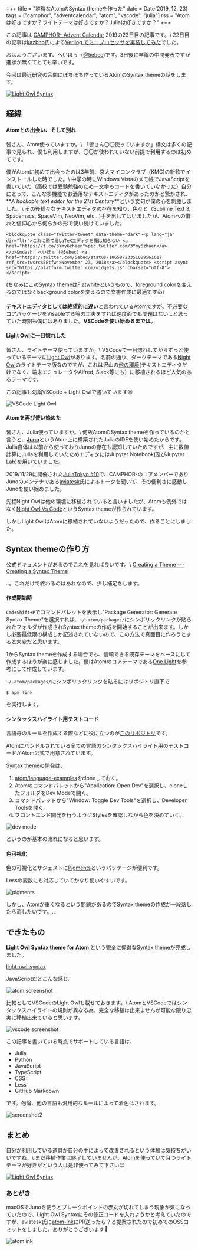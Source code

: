 +++
title = "誰得なAtomのSyntax themeを作った"
date = Date(2019, 12, 23)
tags = ["camphor", "adventcalendar", "atom", "vscode", "julia"]
rss = "Atomは好きですか？ライトテーマは好きですか？Juliaは好きですか？"
+++

この記事は [CAMPHOR- Advent Calendar](https://advent.camph.net/) 2019の23日目の記事です。\\
22日目の記事は[kazbno](https://twitter.com/kazbno)氏による[Verilog でミニプロセッサを実装してみた](http://kaz7890.hatenablog.com/entry/simple-riscv)でした。

おはようございます、へいほぅ（[@5ebec](https://twitter.com/5ebec))です。3日後に卒論の中間発表ですが進捗が無くてとても辛いです。

今回は最近研究の合間にぼちぼち作っているAtomのSyntax themeの話をします。

[![Light Owl Syntax](/img/2019-12-23/light-owl-syntax.jpg)](https://atom.io/themes/light-owl-syntax)

## 経緯
#### Atomとの出会い、そして別れ
皆さん、Atom使っていますか。\\
「皆さん〇〇使っていますか」構文は多くの記事で見られ、僕も利用しますが、〇〇が使われていない前提で利用するのは初めてです。

僕がAtomに初めて出会ったのは3年前、京大マイコンクラブ（KMC)の新歓でインストールした時でした。\\
中学の時にWindows Vistaのメモ帳でJavaScriptを書いていた（高校では受験勉強のため一文字もコードを書いていなかった）自分にとって、こんな多機能でお洒落なテキストエディタがあったのかと驚かされ、**_A hackable text editor for the 21st Century_**という文句が僕の心を刺激しました。\\
その後様々なテキストエディタの存在を知り、色々と（Sublime Text 3, Spacemacs, SpaceVim, NeoVim, etc...)手を出してはいましたが、Atomへの慣れと信仰心から何らかの形で使い続けていました。

~~~
<blockquote class="twitter-tweet" data-theme="dark"><p lang="ja" dir="ltr">これに勝てるLaTeXエディタを俺は知らない <a href="https://t.co/3Ymy6zhaen">pic.twitter.com/3Ymy6zhaen</a></p>&mdash; へいほぅ (@5ebec) <a href="https://twitter.com/5ebec/status/1065872335108956161?ref_src=twsrc%5Etfw">November 23, 2018</a></blockquote> <script async src="https://platform.twitter.com/widgets.js" charset="utf-8"></script>
~~~

(ちなみにこのSyntax themeは[Flatwhite](https://atom.io/themes/flatwhite-syntax)というもので、foreground colorを変えるのではなくbackground colorを変えるので文書作成に最適です👍)

**テキストエディタとしては絶望的に遅い**と言われているAtomですが、不必要なコアパッケージをVisableする等の工夫をすれば速度面でも問題はない…と思っていた時期も僕にはありました。**VSCodeを使い始めるまでは。**

#### Light Owlに一目惚れした
皆さん、ライトテーマ使っていますか。\\
VSCodeで一目惚れしてからずっと使っているテーマに[Light Owl](https://github.com/sdras/night-owl-vscode-theme/#light-owl)があります。名前の通り、ダークテーマである[Night Owl](https://github.com/sdras/night-owl-vscode-theme)のライトテーマ版なのですが、これは沢山の[他の環境](https://github.com/sdras/night-owl-vscode-theme#other-versions)(テキストエディタだけでなく、端末エミュレータやAlfred, Slack等にも）に移植されるほど人気のあるテーマです。

この記事も勿論VSCode + Light Owlで書いています😉

![VSCode Light Owl](/img/2019-12-23/vscode-light-owl.jpg)

#### Atomを再び使い始めた
皆さん、Julia使っていますか。\\
何故AtomのSyntax themeを作っているのかと言うと、[**Juno**](https://junolab.org/)というAtom上に構築されたJuliaのIDEを使い始めたからです。  
Julia自体は以前から使っておりJunoの存在も認知していたのですが、主に数値計算にJuliaを利用していたためエディタにはJupyter Notebook(及びJupyter Lab)を用いていました。

2019/11/29に開催された[JuliaTokyo #10](https://juliatokyo.connpass.com/event/153435/)で、CAMPHOR-のコアメンバーでありJunoのメンテナである[aviatesk](https://twitter.com/kdwkshh)氏によるトークを聞いて、その便利さに感動しJunoを使い始めました。

先程Night Owlは他の環境に移植されていると言いましたが、Atomも例外ではなく[Night Owl Vs Code](https://atom.io/themes/night-owl-vs-code-syntax)というSyntax themeが作られています。

しかしLight OwlはAtomに移植されていないようだったので、作ることにしました。

## Syntax themeの作り方
公式ドキュメントがあるのでこれを見れば良いです。\\
[Creating a Theme --- Creating a Syntax Theme](https://flight-manual.atom.io/hacking-atom/sections/creating-a-theme/#creating-a-syntax-theme)

..。これだけで終わるのはあれなので、少し補足をします。  

#### 作成開始時
`Cmd+Shift+P`でコマンドパレットを表示し"Package Generator: Generate Syntax Theme"を選択すれば、`~/.atom/packages/`にシンボリックリンクが貼られたフォルダが作成されSyntax themeの作成を開始することが出来ます。しかし必要最低限の構成しか記述されていないので、この方法で真面目に作ろうとすると大変だと思います。

1からSyntax themeを作成する場合でも、信頼できる既存テーマをベースにして作成するほうが楽に感じました。僕はAtomのコアテーマである[One Light](https://github.com/atom/atom/tree/master/packages/one-light-syntax)を参考にして作成しています。

`~/.atom/packages/`にシンボリックリンクを貼るにはリポジトリ直下で
```shell
$ apm link
```
を実行します。

#### シンタックスハイライト用テストコード
言語毎のルールを作成する際などに役に立つのが[このリポジトリ](https://github.com/atom/language-examples)です。

Atomにバンドルされている全ての言語のシンタックスハイライト用のテストコードがAtom公式で用意されています。

Syntax themeの開発は、

1. [atom/language-examples](https://github.com/atom/language-examples)をcloneしておく。
1. Atomのコマンドパレットから"Application: Open Dev"を選択し、cloneしたフォルダをDev Modeで開く。
1. コマンドパレットから"Window: Toggle Dev Tools"を選択し、Developer Toolsを開く。
1. フロントエンド開発を行うようにStylesを確認しながら色を決めていく。

![dev mode](/img/2019-12-23/dev-mode.jpg)

というのが基本の流れになると思います。

#### 色可視化
色の可視化とサジェストに[Pigments](https://atom.io/packages/pigments)というパッケージが便利です。

Lessの変数にも対応していてかなり使いやすいです。

![pigments](/img/2019-12-23/pigments.jpg)

しかし、Atomが重くなるという問題があるのでSyntax themeの作成が一段落したら消したいです。..

## できたもの
**Light Owl Syntax theme for Atom** という完全に俺得なSyntax themeが完成しました。

[light-owl-syntax](https://github.com/5ebec/light-owl-syntax)

JavaScriptだとこんな感じ。

![atom screenshot](/img/2019-12-23/atom-screenshot.jpg)

比較としてVSCodeのLight Owlも載せておきます。\\
AtomとVSCodeではシンタックスハイライトの規則が異なる為、完全な移植は出来ませんが可能な限り忠実に移植出来ていると思います。

![vscode screenshot](/img/2019-12-23/vscode-screenshot.jpg)

この記事を書いている時点でサポートしている言語は、

- Julia
- Python
- JavaScript
- TypeScript
- CSS
- Less
- GitHub Markdown

です。勿論、他の言語も汎用的なルールによって着色はされます。

![screenshot2](/img/2019-12-23/gfm-less-python-js-screenshot.jpg)

## まとめ
自分が利用している道具が自分の手によって改善されるという体験は気持ちがいいですね。\\
まだ移植作業は終了していませんが、Atomを使っていて且つライトテーマが好きだという人は是非使ってみて下さい😊

[![Light Owl Syntax](/img/2019-12-23/light-owl-syntax.jpg)](https://atom.io/themes/light-owl-syntax)

### あとがき
macOSでJunoを使うとブレークポイントの赤丸が切れてしまう現象が気になっていたので、Light Owl Syntaxにその修正コードを入れようかと考えていたのですが、aviatesk氏に[atom-ink](https://github.com/JunoLab/atom-ink)にPR送ったら？と提案されたので初めてのOSSコミットをしました。ありがとうございます🙏

![atom ink](/img/2019-12-23/atom-ink.jpg)